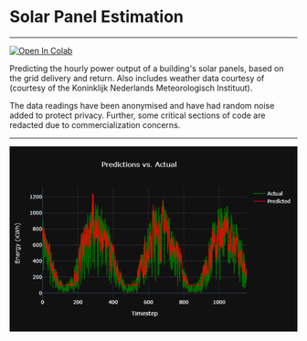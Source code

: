 # Solar Panel Estimation

-------------------

[![Open In Colab](https://colab.research.google.com/assets/colab-badge.svg)](https://colab.research.google.com/github/abtheo/curie-timeline/blob/master/SolarPanelPrediction.ipynb)


Predicting the hourly power output of a building's solar panels, based on the grid delivery and return.  Also includes weather data courtesy of (courtesy of the Koninklijk Nederlands Meteorologisch Instituut).


The data readings have been anonymised and have had random noise added to protect privacy. Further, some critical sections of code are redacted due to commercialization concerns.

-------------------
![Prediction Example](https://github.com/abtheo/SolarPanelEstimation/blob/master/prediction_example.png)
